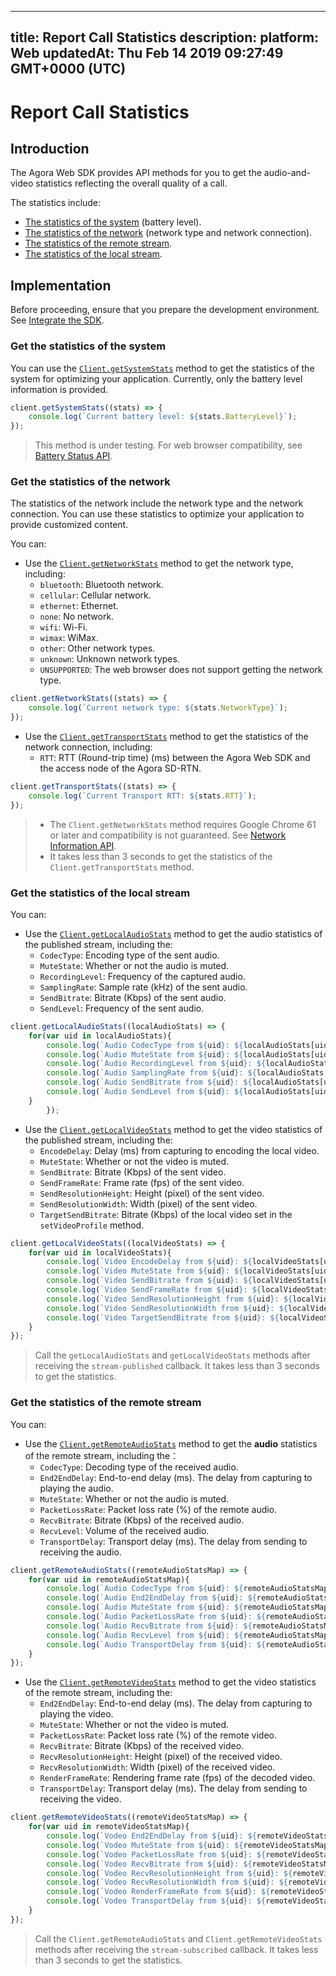 
---
title: Report Call Statistics
description: 
platform: Web
updatedAt: Thu Feb 14 2019 09:27:49 GMT+0000 (UTC)
---
# Report Call Statistics
## Introduction

The Agora Web SDK provides API methods for you to get the audio-and-video statistics reflecting the overall quality of a call. 

The statistics include:

- [The statistics of the system](#system_statistics) (battery level).
- [The statistics of the network](#network_statistics) (network type and network connection).
- [The statistics of the remote stream](#local_stream_statistics).
- [The statistics of the local stream](#remote_stream_statistics).

## Implementation

Before proceeding, ensure that you prepare the development environment. See [Integrate the SDK](../../en/Video/web_prepare.md).

<a name ="system_statistics"></a>
### Get the statistics of the system

You can use the [`Client.getSystemStats`](https://docs.agora.io/en/Video/API%20Reference/web/interfaces/agorartc.client.html#getsystemstats) method to get the statistics of the system for optimizing your application. Currently, only the battery level information is provided.

```javascript
client.getSystemStats((stats) => {
	console.log(`Current battery level: ${stats.BatteryLevel}`);
});
```

> This method is under testing. For web browser compatibility, see [Battery Status API](https://developer.mozilla.org/en-US/docs/Web/API/Battery_Status_API).

<a name ="network_statistics"></a>
### Get the statistics of the network

The statistics of the network include the network type and the network connection. You can use these statistics to optimize your application to provide customized content.

You can:  

- Use the [`Client.getNetworkStats`](https://docs.agora.io/en/Video/API%20Reference/web/interfaces/agorartc.client.html#getnetworkstats) method to get the network type, including:
  - `bluetooth`: Bluetooth network.
  - `cellular`: Cellular network.
  - `ethernet`: Ethernet.
  - `none`: No network.
  - `wifi`: Wi-Fi.
  - `wimax`: WiMax.
  - `other`: Other network types.
  - `unknown`: Unknown network types.
  - `UNSUPPORTED`: The web browser does not support getting the network type.

```javascript 
client.getNetworkStats((stats) => {                        
	console.log(`Current network type: ${stats.NetworkType}`); 
});                                                        
```

- Use the [`Client.getTransportStats`](https://docs.agora.io/en/Video/API%20Reference/web/interfaces/agorartc.client.html#gettransportstats) method to get the statistics of the network connection, including:
  - `RTT`: RTT (Round-trip time) (ms) between the Agora Web SDK and the access node of the Agora SD-RTN.

```javascript
client.getTransportStats((stats) => {
	console.log(`Current Transport RTT: ${stats.RTT}`);
});                           
```

> - The `Client.getNetworkStats` method requires Google Chrome 61 or later and compatibility is not guaranteed. See [Network Information API](https://developer.mozilla.org/en-US/docs/Web/API/Network_Information_API).
> - It takes less than 3 seconds to get the statistics of the `Client.getTransportStats` method.

<a name ="local_stream_statistics"></a>
### Get the statistics of the local stream

You can: 

- Use the [`Client.getLocalAudioStats`](https://docs.agora.io/en/Video/API%20Reference/web/interfaces/agorartc.client.html#getlocalaudiostats) method to get the audio statistics of the published stream, including the:
  - `CodecType`: Encoding type of the sent audio.
  - `MuteState`: Whether or not the audio is muted.
  - `RecordingLevel`: Frequency of the captured audio.
  - `SamplingRate`: Sample rate (kHz) of the sent audio.
  - `SendBitrate`: Bitrate (Kbps) of the sent audio.
  - `SendLevel`: Frequency of the sent audio.

```javascript
client.getLocalAudioStats((localAudioStats) => {
	for(var uid in localAudioStats){
		console.log(`Audio CodecType from ${uid}: ${localAudioStats[uid].CodecType}`);
		console.log(`Audio MuteState from ${uid}: ${localAudioStats[uid].MuteState}`);
		console.log(`Audio RecordingLevel from ${uid}: ${localAudioStats[uid].RecordingLevel}`);
		console.log(`Audio SamplingRate from ${uid}: ${localAudioStats[uid].SamplingRate}`);
		console.log(`Audio SendBitrate from ${uid}: ${localAudioStats[uid].SendBitrate}`);
		console.log(`Audio SendLevel from ${uid}: ${localAudioStats[uid].SendLevel}`);
	}
		});
```

- Use the [`Client.getLocalVideoStats`](https://docs.agora.io/en/Video/API%20Reference/web/interfaces/agorartc.client.html#getlocalvideostats) method to get the video statistics of the published stream, including the:
  - `EncodeDelay`: Delay (ms) from capturing to encoding the local video.
  - `MuteState`: Whether or not the video is muted.
  - `SendBitrate`: Bitrate (Kbps) of the sent video.
  - `SendFrameRate`: Frame rate (fps) of the sent video.
  - `SendResolutionHeight`: Height (pixel) of the sent video.
  - `SendResolutionWidth`: Width (pixel) of the sent video.
  - `TargetSendBitrate`: Bitrate (Kbps) of the local video set in the `setVideoProfile` method.

```javascript
client.getLocalVideoStats((localVideoStats) => {
	for(var uid in localVideoStats){
		console.log(`Video EncodeDelay from ${uid}: ${localVideoStats[uid].EncodeDelay}`);
		console.log(`Video MuteState from ${uid}: ${localVideoStats[uid].MuteState}`);
		console.log(`Video SendBitrate from ${uid}: ${localVideoStats[uid].SendBitrate}`);
		console.log(`Video SendFrameRate from ${uid}: ${localVideoStats[uid].SendFrameRate}`);
		console.log(`Video SendResolutionHeight from ${uid}: ${localVideoStats[uid].SendResolutionHeight}`);
		console.log(`Video SendResolutionWidth from ${uid}: ${localVideoStats[uid].SendResolutionWidth}`);
		console.log(`Video TargetSendBitrate from ${uid}: ${localVideoStats[uid].TargetSendBitrate}`);
	}
});
```

> Call the `getLocalAudioStats` and `getLocalVideoStats` methods after receiving the `stream-published` callback. It takes less than 3 seconds to get the statistics.

<a name ="remote_stream_statistics"></a>
### Get the statistics of the remote stream

You can: 

- Use the [`Client.getRemoteAudioStats`](https://docs.agora.io/en/Video/API%20Reference/web/interfaces/agorartc.client.html#getremoteaudiostats) method to get the **audio** statistics of the remote stream, including the：
  - `CodecType`: Decoding type of the received audio.
  - `End2EndDelay`: End-to-end delay (ms). The delay from capturing to playing the audio.
  - `MuteState`: Whether or not the audio is muted.
  - `PacketLossRate`: Packet loss rate (%) of the remote audio.
  - `RecvBitrate`: Bitrate (Kbps) of the received audio.
  - `RecvLevel`: Volume of the received audio.
  - `TransportDelay`: Transport delay (ms). The delay from sending to receiving the audio.

```javascript
client.getRemoteAudioStats((remoteAudioStatsMap) => {
	for(var uid in remoteAudioStatsMap){
		console.log(`Audio CodecType from ${uid}: ${remoteAudioStatsMap[uid].CodecType}`);
		console.log(`Audio End2EndDelay from ${uid}: ${remoteAudioStatsMap[uid].End2EndDelay}`);
		console.log(`Audio MuteState from ${uid}: ${remoteAudioStatsMap[uid].MuteState}`);
		console.log(`Audio PacketLossRate from ${uid}: ${remoteAudioStatsMap[uid].PacketLossRate}`);
		console.log(`Audio RecvBitrate from ${uid}: ${remoteAudioStatsMap[uid].RecvBitrate}`);
		console.log(`Audio RecvLevel from ${uid}: ${remoteAudioStatsMap[uid].RecvLevel}`);
		console.log(`Audio TransportDelay from ${uid}: ${remoteAudioStatsMap[uid].TransportDelay}`);
	}
});
```

- Use the [`Client.getRemoteVideoStats`](https://docs.agora.io/en/Video/API%20Reference/web/interfaces/agorartc.client.html#getremotevideostats) method to get the video statistics of the remote stream, including the: 
  - `End2EndDelay`: End-to-end delay (ms). The delay from capturing to playing the video.
  - `MuteState`: Whether or not the video is muted.
  - `PacketLossRate`: Packet loss rate (%) of the remote video.
  - `RecvBitrate`: Bitrate (Kbps) of the received video.
  - `RecvResolutionHeight`: Height (pixel) of the received video.
  - `RecvResolutionWidth`: Width (pixel) of the received video.
  - `RenderFrameRate`: Rendering frame rate (fps) of the decoded video.
  - `TransportDelay`: Transport delay (ms). The delay from sending to receiving the video.

```javascript
client.getRemoteVideoStats((remoteVideoStatsMap) => {
	for(var uid in remoteVideoStatsMap){
		console.log(`Vodeo End2EndDelay from ${uid}: ${remoteVideoStatsMap[uid].End2EndDelay}`);
		console.log(`Vodeo MuteState from ${uid}: ${remoteVideoStatsMap[uid].MuteState}`);
		console.log(`Vodeo PacketLossRate from ${uid}: ${remoteVideoStatsMap[uid].PacketLossRate}`);
		console.log(`Vodeo RecvBitrate from ${uid}: ${remoteVideoStatsMap[uid].RecvBitrate}`);
		console.log(`Vodeo RecvResolutionHeight from ${uid}: ${remoteVideoStatsMap[uid].RecvResolutionHeight}`);
		console.log(`Vodeo RecvResolutionWidth from ${uid}: ${remoteVideoStatsMap[uid].RecvResolutionWidth}`);
		console.log(`Vodeo RenderFrameRate from ${uid}: ${remoteVideoStatsMap[uid].RenderFrameRate}`);
		console.log(`Vodeo TransportDelay from ${uid}: ${remoteVideoStatsMap[uid].TransportDelay}`);
	}
});
```

> Call the `Client.getRemoteAudioStats` and `Client.getRemoteVideoStats` methods after receiving the `stream-subscribed` callback. It takes less than 3 seconds to get the statistics.

